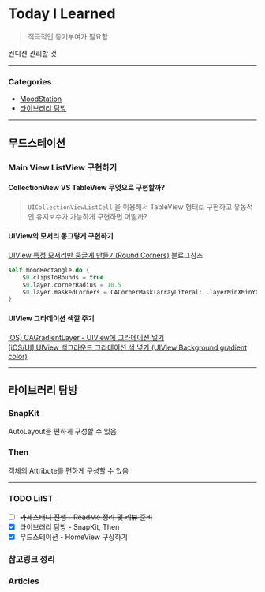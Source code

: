 # Today I Learned
> 적극적인 동기부여가 필요함

컨디션 관리할 것 

---

### Categories
- [MoodStation](#무드스테이션)
- [라이브러리 탐방](#라이브러리-탐방)

---

## 무드스테이션
### Main View ListView 구현하기
#### CollectionView VS TableView 무엇으로 구현할까?  
> `UICollectionViewListCell` 을 이용해서 TableView 형태로 구현하고 유동적인 유지보수가 가능하게 구현하면 어떨까?
#### UIView의 모서리 동그랗게 구현하기
[UIView 특정 모서리만 둥글게 만들기(Round Corners)](https://swieeft.github.io/2020/03/05/UIViewRoundCorners.html) 블로그참조
```swift
self.moodRectangle.do {
    $0.clipsToBounds = true
    $0.layer.cornerRadius = 10.5
    $0.layer.maskedCorners = CACornerMask(arrayLiteral: .layerMinXMinYCorner, .layerMaxXMinYCorner)
}
```
#### UIView 그라데이션 색깔 주기
[iOS) CAGradientLayer - UIView에 그라데이션 넣기](https://babbab2.tistory.com/55)  
[[iOS/UI] UIView 백그라운드 그라데이션 색 넣기 (UIView Background gradient color)](https://fomaios.tistory.com/entry/UIView-백그라운드-그라데이션-색-넣기-UIView-Background-gradient-color)

--- 

## 라이브러리 탐방
### SnapKit
AutoLayout을 편하게 구성할 수 있음
### Then
객체의 Attribute를 편하게 구성할 수 있음

---

### TODO LiIST
- [ ] ~~과제스터디 진행 - ReadMe 정리 및 리뷰 준비~~
- [x] 라이브러리 탐방 - SnapKit, Then
- [x] 무드스테이션 - HomeView 구상하기

### 참고링크 정리

### Articles
